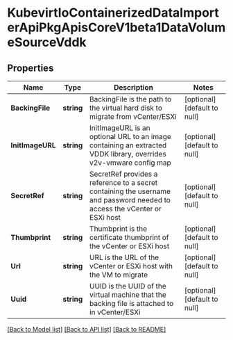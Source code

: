 # KubevirtIoContainerizedDataImporterApiPkgApisCoreV1beta1DataVolumeSourceVddk

## Properties
Name | Type | Description | Notes
------------ | ------------- | ------------- | -------------
**BackingFile** | **string** | BackingFile is the path to the virtual hard disk to migrate from vCenter/ESXi | [optional] [default to null]
**InitImageURL** | **string** | InitImageURL is an optional URL to an image containing an extracted VDDK library, overrides v2v-vmware config map | [optional] [default to null]
**SecretRef** | **string** | SecretRef provides a reference to a secret containing the username and password needed to access the vCenter or ESXi host | [optional] [default to null]
**Thumbprint** | **string** | Thumbprint is the certificate thumbprint of the vCenter or ESXi host | [optional] [default to null]
**Url** | **string** | URL is the URL of the vCenter or ESXi host with the VM to migrate | [optional] [default to null]
**Uuid** | **string** | UUID is the UUID of the virtual machine that the backing file is attached to in vCenter/ESXi | [optional] [default to null]

[[Back to Model list]](../README.md#documentation-for-models) [[Back to API list]](../README.md#documentation-for-api-endpoints) [[Back to README]](../README.md)


